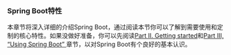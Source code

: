 ### Spring Boot特性

本章节将深入详细的介绍Spring Boot，通过阅读本节你可以了解到需要使用和定制的核心特性。如果没做好准备，你可以先阅读[Part II. Getting started](https://docs.spring.io/spring-boot/docs/2.0.0.M2/reference/htmlsingle/#getting-started)和[Part III, “Using Spring Boot” ](https://docs.spring.io/spring-boot/docs/2.0.0.M2/reference/htmlsingle/#using-boot)章节，以对Spring Boot有个良好的基本认识。
